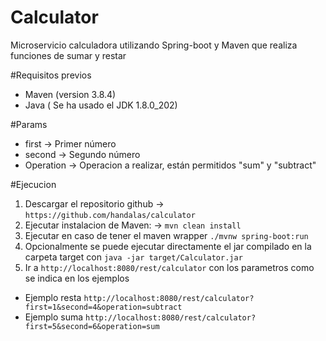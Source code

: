 # Calculator
Microservicio calculadora utilizando Spring-boot y Maven que realiza funciones de sumar y restar


#Requisitos previos
 * Maven (version 3.8.4)
 * Java ( Se ha usado el JDK 1.8.0_202)

#Params

  * first -> Primer número
  * second -> Segundo número
  * Operation -> Operacion a realizar, están permitidos "sum" y "subtract"

#Ejecucion

1. Descargar el repositorio github -> `https://github.com/handalas/calculator`
2. Ejecutar instalacion de Maven: -> `mvn clean install`
3. Ejecutar en caso de tener el maven wrapper `./mvnw spring-boot:run`
4. Opcionalmente se puede ejecutar directamente el jar compilado en la carpeta target con `java -jar target/Calculator.jar`
5. Ir a `http://localhost:8080/rest/calculator` con los parametros como se indica en los ejemplos

* Ejemplo resta `http://localhost:8080/rest/calculator?first=1&second=4&operation=subtract`
* Ejemplo suma `http://localhost:8080/rest/calculator?first=5&second=6&operation=sum`

